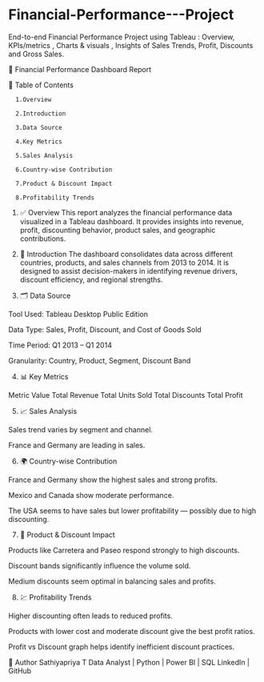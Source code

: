 # Financial-Performance---Project
End-to-end Financial Performance Project using Tableau : Overview, KPIs/metrics , Charts &amp; visuals , Insights  of Sales Trends, Profit, Discounts and Gross Sales.

📘 Financial Performance Dashboard Report

  📑 Table of Contents
  
      1.Overview
      
      2.Introduction
      
      3.Data Source
      
      4.Key Metrics
      
      5.Sales Analysis
      
      6.Country-wise Contribution
      
      7.Product & Discount Impact
      
      8.Profitability Trends
      

1. ✅ Overview
This report analyzes the financial performance data visualized in a Tableau dashboard. It provides insights into revenue, profit, discounting behavior, product sales, and geographic contributions.

2. 📖 Introduction
The dashboard consolidates data across different countries, products, and sales channels from 2013 to 2014. It is designed to assist decision-makers in identifying revenue drivers, discount efficiency, and regional strengths.


3. 🗂️ Data Source

Tool Used: Tableau Desktop Public Edition

Data Type: Sales, Profit, Discount, and Cost of Goods Sold

Time Period: Q1 2013 – Q1 2014

Granularity: Country, Product, Segment, Discount Band


4. 📊 Key Metrics
   
Metric	Value
Total Revenue 
Total Units Sold
Total Discounts
Total Profit	

5. 📈 Sales Analysis

Sales trend varies by segment and channel.

France and Germany are leading in sales.


6. 🌍 Country-wise Contribution

France and Germany show the highest sales and strong profits.

Mexico and Canada show moderate performance.

The USA seems to have sales but lower profitability — possibly due to high discounting.

7. 🎯 Product & Discount Impact
   
Products like Carretera and Paseo respond strongly to high discounts.

Discount bands significantly influence the volume sold.

Medium discounts seem optimal in balancing sales and profits.

8. 💹 Profitability Trends

Higher discounting often leads to reduced profits.

Products with lower cost and moderate discount give the best profit ratios.

Profit vs Discount graph helps identify inefficient discount practices.

🧠 Author
Sathiyapriya  T
Data Analyst | Python | Power BI | SQL
LinkedIn | GitHub


